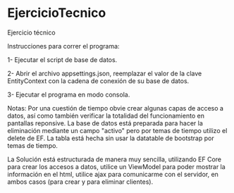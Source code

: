 # EjercicioTecnico
Ejercicio técnico

Instrucciones para correr el programa:

1- Ejecutar el script de base de datos.

2- Abrir el archivo appsettings.json, reemplazar el valor de la clave EntityContext con la cadena de conexión de su base de datos.

3- Ejecutar el programa en modo consola.

Notas: Por una cuestión de tiempo obvie crear algunas capas de acceso a datos, así como también verificar la totalidad del funcionamiento en pantallas reponsive. La base de datos está preparada para hacer la eliminación mediante un campo "activo" pero por temas de tiempo utilizo el delete de EF. La tabla está hecha sin usar la datatable de bootstrap por temas de tiempo.

La Solución está estructurada de manera muy sencilla, utilizando EF Core para crear los accesos a datos, utilice un ViewModel para poder mostrar la información en el html, utilice ajax para comunicarme con el servidor, en ambos casos (para crear y para eliminar clientes).
